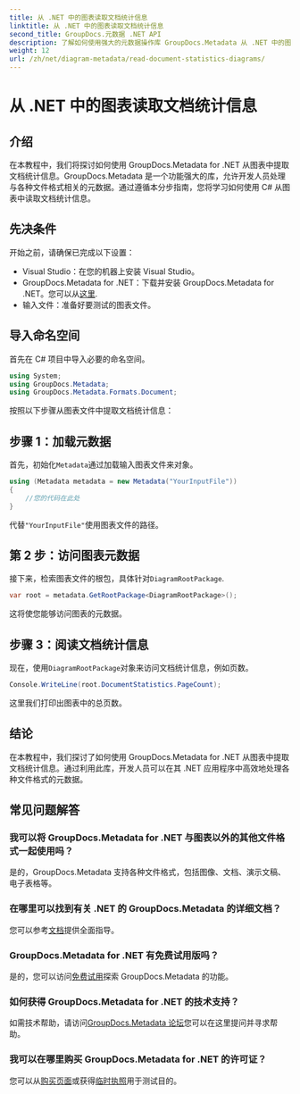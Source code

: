 ```yaml
---
title: 从 .NET 中的图表读取文档统计信息
linktitle: 从 .NET 中的图表读取文档统计信息
second_title: GroupDocs.元数据 .NET API
description: 了解如何使用强大的元数据操作库 GroupDocs.Metadata 从 .NET 中的图表中提取文档统计信息。
weight: 12
url: /zh/net/diagram-metadata/read-document-statistics-diagrams/
---
```


# 从 .NET 中的图表读取文档统计信息

## 介绍
在本教程中，我们将探讨如何使用 GroupDocs.Metadata for .NET 从图表中提取文档统计信息。GroupDocs.Metadata 是一个功能强大的库，允许开发人员处理与各种文件格式相关的元数据。通过遵循本分步指南，您将学习如何使用 C# 从图表中读取文档统计信息。
## 先决条件
开始之前，请确保已完成以下设置：
- Visual Studio：在您的机器上安装 Visual Studio。
-  GroupDocs.Metadata for .NET：下载并安装 GroupDocs.Metadata for .NET。您可以从[这里](https://releases.groupdocs.com/metadata/net/).
- 输入文件：准备好要测试的图表文件。

## 导入命名空间
首先在 C# 项目中导入必要的命名空间。
```csharp
using System;
using GroupDocs.Metadata;
using GroupDocs.Metadata.Formats.Document;
```

按照以下步骤从图表文件中提取文档统计信息：
## 步骤 1：加载元数据
首先，初始化`Metadata`通过加载输入图表文件来对象。
```csharp
using (Metadata metadata = new Metadata("YourInputFile"))
{
    //您的代码在此处
}
```
代替`"YourInputFile"`使用图表文件的路径。
## 第 2 步：访问图表元数据
接下来，检索图表文件的根包，具体针对`DiagramRootPackage`.
```csharp
var root = metadata.GetRootPackage<DiagramRootPackage>();
```
这将使您能够访问图表的元数据。
## 步骤 3：阅读文档统计信息
现在，使用`DiagramRootPackage`对象来访问文档统计信息，例如页数。
```csharp
Console.WriteLine(root.DocumentStatistics.PageCount);
```
这里我们打印出图表中的总页数。

## 结论
在本教程中，我们探讨了如何使用 GroupDocs.Metadata for .NET 从图表中提取文档统计信息。通过利用此库，开发人员可以在其 .NET 应用程序中高效地处理各种文件格式的元数据。

## 常见问题解答
### 我可以将 GroupDocs.Metadata for .NET 与图表以外的其他文件格式一起使用吗？
是的，GroupDocs.Metadata 支持各种文件格式，包括图像、文档、演示文稿、电子表格等。
### 在哪里可以找到有关 .NET 的 GroupDocs.Metadata 的详细文档？
您可以参考[文档](https://tutorials.groupdocs.com/metadata/net/)提供全面指导。
### GroupDocs.Metadata for .NET 有免费试用版吗？
是的，您可以访问[免费试用](https://releases.groupdocs.com/)探索 GroupDocs.Metadata 的功能。
### 如何获得 GroupDocs.Metadata for .NET 的技术支持？
如需技术帮助，请访问[GroupDocs.Metadata 论坛](https://forum.groupdocs.com/c/metadata/14)您可以在这里提问并寻求帮助。
### 我可以在哪里购买 GroupDocs.Metadata for .NET 的许可证？
您可以从[购买页面](https://purchase.groupdocs.com/buy)或获得[临时执照](https://purchase.groupdocs.com/temporary-license/)用于测试目的。
